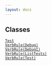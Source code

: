 ```yaml
---
layout: docs
---
```

## Classes

<a href="../object/Test.html#Test" target="main"><code>Test</code></a>  
<a href="../object/VerbRule(Debug).html#VerbRule(Debug)"
target="main"><code>VerbRule(Debug)</code></a>  
<a href="../object/VerbRule(DebugI).html#VerbRule(DebugI)"
target="main"><code>VerbRule(DebugI)</code></a>  
<a href="../object/VerbRule(ListTests).html#VerbRule(ListTests)"
target="main"><code>VerbRule(ListTests)</code></a>  
<a href="../object/VerbRule(Test).html#VerbRule(Test)"
target="main"><code>VerbRule(Test)</code></a>  
